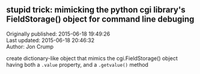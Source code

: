 ## stupid trick: mimicking the python cgi library's FieldStorage() object for command line debuging  
Originally published: 2015-06-18 19:49:26  
Last updated: 2015-06-18 20:46:32  
Author: Jon Crump  
  
create dictionary-like object that mimics the cgi.FieldStorage() object having both a `.value` property, and a `.getvalue()` method